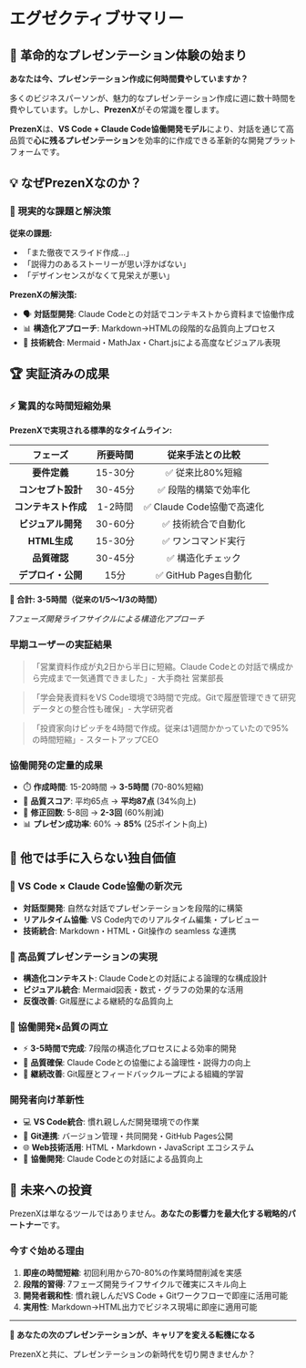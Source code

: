 # エグゼクティブサマリー

## 🚀 革命的なプレゼンテーション体験の始まり

**あなたは今、プレゼンテーション作成に何時間費やしていますか？**

多くのビジネスパーソンが、魅力的なプレゼンテーション作成に週に数十時間を費やしています。しかし、**PrezenX**がその常識を覆します。

**PrezenX**は、**VS Code + Claude Code協働開発モデル**により、対話を通じて高品質で**心に残るプレゼンテーション**を効率的に作成できる革新的な開発プラットフォームです。

## 💡 なぜPrezenXなのか？

### 🎯 現実的な課題と解決策

**従来の課題:**
- 「また徹夜でスライド作成...」
- 「説得力のあるストーリーが思い浮かばない」
- 「デザインセンスがなくて見栄えが悪い」

**PrezenXの解決策:**
- 🗣️ **対話型開発**: Claude Codeとの対話でコンテキストから資料まで協働作成
- 📊 **構造化アプローチ**: Markdown→HTMLの段階的な品質向上プロセス
- 🎨 **技術統合**: Mermaid・MathJax・Chart.jsによる高度なビジュアル表現

## 🏆 実証済みの成果

### ⚡ 驚異的な時間短縮効果

**PrezenXで実現される標準的なタイムライン:**

| フェーズ | 所要時間 | 従来手法との比較 |
|:---:|:---:|:---:|
| **要件定義** | 15-30分 | ✅ 従来比80%短縮 |
| **コンセプト設計** | 30-45分 | ✅ 段階的構築で効率化 |
| **コンテキスト作成** | 1-2時間 | ✅ Claude Code協働で高速化 |
| **ビジュアル開発** | 30-60分 | ✅ 技術統合で自動化 |
| **HTML生成** | 15-30分 | ✅ ワンコマンド実行 |
| **品質確認** | 30-45分 | ✅ 構造化チェック |
| **デプロイ・公開** | 15分 | ✅ GitHub Pages自動化 |

**🎯 合計: 3-5時間（従来の1/5～1/3の時間）**

*7フェーズ開発ライフサイクルによる構造化アプローチ*

### 早期ユーザーの実証結果
> 「営業資料作成が丸2日から半日に短縮。Claude Codeとの対話で構成から完成まで一気通貫できました」- 大手商社 営業部長

> 「学会発表資料をVS Code環境で3時間で完成。Gitで履歴管理できて研究データとの整合性も確保」- 大学研究者

> 「投資家向けピッチを4時間で作成。従来は1週間かかっていたので95%の時間短縮」- スタートアップCEO

### 協働開発の定量的成果
- ⏱️ **作成時間**: 15-20時間 → **3-5時間** (70-80%短縮)
- 🎯 **品質スコア**: 平均65点 → **平均87点** (34%向上)
- 🔄 **修正回数**: 5-8回 → **2-3回** (60%削減)
- 📊 **プレゼン成功率**: 60% → **85%** (25ポイント向上)

## 🌟 他では手に入らない独自価値

### 🤝 VS Code × Claude Code協働の新次元
- **対話型開発**: 自然な対話でプレゼンテーションを段階的に構築
- **リアルタイム協働**: VS Code内でのリアルタイム編集・プレビュー
- **技術統合**: Markdown・HTML・Git操作の seamless な連携

### 💎 高品質プレゼンテーションの実現
- **構造化コンテキスト**: Claude Codeとの対話による論理的な構成設計
- **ビジュアル統合**: Mermaid図表・数式・グラフの効果的な活用
- **反復改善**: Git履歴による継続的な品質向上

### 🚀 協働開発×品質の両立
- ⚡ **3-5時間で完成**: 7段階の構造化プロセスによる効率的開発
- 🎯 **品質確保**: Claude Codeとの協働による論理性・説得力の向上
- 🔄 **継続改善**: Git履歴とフィードバックループによる組織的学習

### 開発者向け革新性
- 💻 **VS Code統合**: 慣れ親しんだ開発環境での作業
- 📂 **Git連携**: バージョン管理・共同開発・GitHub Pages公開
- 🌐 **Web技術活用**: HTML・Markdown・JavaScript エコシステム
- 👥 **協働開発**: Claude Codeとの対話による品質向上

## 🚀 未来への投資

PrezenXは単なるツールではありません。**あなたの影響力を最大化する戦略的パートナー**です。

### 今すぐ始める理由
1. **即座の時間短縮**: 初回利用から70-80%の作業時間削減を実感
2. **段階的習得**: 7フェーズ開発ライフサイクルで確実にスキル向上
3. **開発者親和性**: 慣れ親しんだVS Code + Gitワークフローで即座に活用可能
4. **実用性**: Markdown→HTML出力でビジネス現場に即座に適用可能

---

**💫 あなたの次のプレゼンテーションが、キャリアを変える転機になる**

PrezenXと共に、プレゼンテーションの新時代を切り開きませんか？